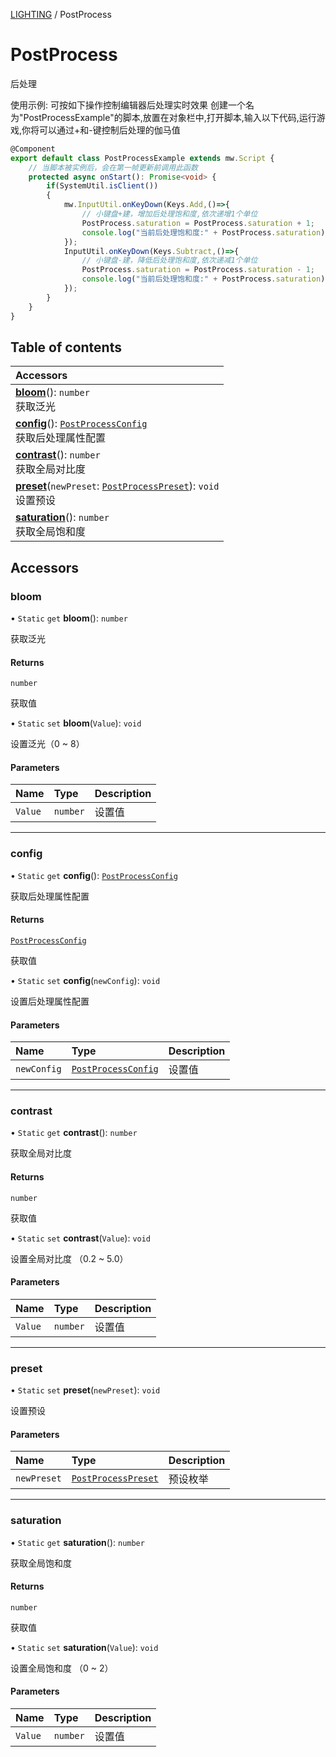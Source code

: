 [LIGHTING](../groups/Core.LIGHTING.md) / PostProcess

# PostProcess <Badge type="tip" text="Class" /> <Score text="PostProcess" />

后处理

使用示例: 可按如下操作控制编辑器后处理实时效果
创建一个名为"PostProcessExample"的脚本,放置在对象栏中,打开脚本,输入以下代码,运行游戏,你将可以通过+和-键控制后处理的伽马值
```ts
@Component
export default class PostProcessExample extends mw.Script {
    // 当脚本被实例后，会在第一帧更新前调用此函数
    protected async onStart(): Promise<void> {
        if(SystemUtil.isClient())
        {
            mw.InputUtil.onKeyDown(Keys.Add,()=>{
                // 小键盘+建，增加后处理饱和度,依次递增1个单位
                PostProcess.saturation = PostProcess.saturation + 1;
                console.log("当前后处理饱和度:" + PostProcess.saturation);
            });
            InputUtil.onKeyDown(Keys.Subtract,()=>{
                // 小键盘-建，降低后处理饱和度,依次递减1个单位
                PostProcess.saturation = PostProcess.saturation - 1;
                console.log("当前后处理饱和度:" + PostProcess.saturation);
            });
        }
    }
}
```

## Table of contents

| Accessors |
| :-----|
| **[bloom](mw.PostProcess.md#bloom)**(): `number` <br> 获取泛光|
| **[config](mw.PostProcess.md#config)**(): [`PostProcessConfig`](mw.PostProcessConfig.md) <br> 获取后处理属性配置|
| **[contrast](mw.PostProcess.md#contrast)**(): `number` <br> 获取全局对比度|
| **[preset](mw.PostProcess.md#preset)**(`newPreset`: [`PostProcessPreset`](../enums/mw.PostProcessPreset.md)): `void` <br> 设置预设|
| **[saturation](mw.PostProcess.md#saturation)**(): `number` <br> 获取全局饱和度|

## Accessors

### bloom <Score text="bloom" /> 

• `Static` `get` **bloom**(): `number` 

获取泛光


#### Returns

`number`

获取值

• `Static` `set` **bloom**(`Value`): `void` 

设置泛光（0 ~ 8）


#### Parameters

| Name | Type | Description |
| :------ | :------ | :------ |
| `Value` | `number` | 设置值 |


___

### config <Score text="config" /> 

• `Static` `get` **config**(): [`PostProcessConfig`](mw.PostProcessConfig.md) 

获取后处理属性配置


#### Returns

[`PostProcessConfig`](mw.PostProcessConfig.md)

获取值

• `Static` `set` **config**(`newConfig`): `void` 

设置后处理属性配置


#### Parameters

| Name | Type | Description |
| :------ | :------ | :------ |
| `newConfig` | [`PostProcessConfig`](mw.PostProcessConfig.md) | 设置值 |


___

### contrast <Score text="contrast" /> 

• `Static` `get` **contrast**(): `number` 

获取全局对比度


#### Returns

`number`

获取值

• `Static` `set` **contrast**(`Value`): `void` 

设置全局对比度 （0.2 ~ 5.0）


#### Parameters

| Name | Type | Description |
| :------ | :------ | :------ |
| `Value` | `number` | 设置值 |


___

### preset <Score text="preset" /> 

• `Static` `set` **preset**(`newPreset`): `void` <Badge type="tip" text="client" />

设置预设


#### Parameters

| Name | Type | Description |
| :------ | :------ | :------ |
| `newPreset` | [`PostProcessPreset`](../enums/mw.PostProcessPreset.md) | 预设枚举 |


___

### saturation <Score text="saturation" /> 

• `Static` `get` **saturation**(): `number` 

获取全局饱和度


#### Returns

`number`

获取值

• `Static` `set` **saturation**(`Value`): `void` 

设置全局饱和度 （0 ~ 2）


#### Parameters

| Name | Type | Description |
| :------ | :------ | :------ |
| `Value` | `number` | 设置值 |

